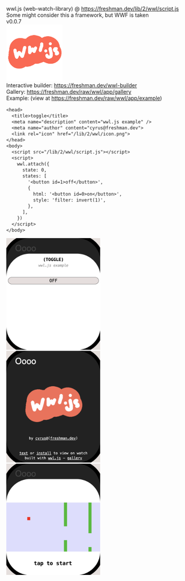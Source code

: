 wwl.js (web-watch-library) @ https://freshman.dev/lib/2/wwl/script.js  
Some might consider this a framework, but WWF is taken  
v0.0.7  
<img src="icon.png" width="150px" />  
Interactive builder: https://freshman.dev/wwl-builder  
Gallery: https://freshman.dev/raw/wwl/app/gallery  
Example: (view at https://freshman.dev/raw/wwl/app/example)  

```
<head>
  <title>toggle</title>
  <meta name="description" content="wwl.js example" />
  <meta name="author" content="cyrus@freshman.dev">
  <link rel="icon" href="/lib/2/wwl/icon.png">
</head>
<body>
  <script src="/lib/2/wwl/script.js"></script>
  <script>
    wwl.attach({
      state: 0,
      states: [
        '<button id=1>off</button>',
        {
          html: '<button id=0>on</button>',
          style: 'filter: invert(1)',
        },
      ],
    })
  </script>
</body>
```

<img src="toggle.png" width="250px" /> &nbsp; <img src="image.png" width="250px" /> &nbsp; <img src="tappy.png" width="250px" />